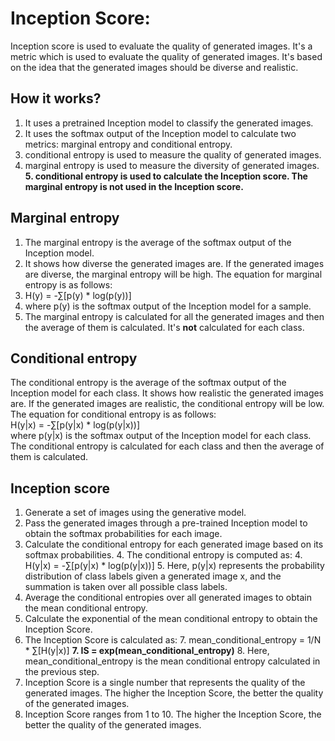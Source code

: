 # Inception Score:
Inception score is used to evaluate the quality of generated images. It's a metric which is used to evaluate the quality of generated images. 
It's based on the idea that the generated images should be diverse and realistic.

## How it works?
1. It uses a pretrained Inception model to classify the generated images.
2. It uses the softmax output of the Inception model to calculate two metrics: marginal entropy and conditional entropy.
3. conditional entropy is used to measure the quality of generated images.
4. marginal entropy is used to measure the diversity of generated images.
**5. conditional entropy is used to calculate the Inception score. The marginal entropy is not used in the Inception score.** 

## Marginal entropy
1. The marginal entropy is the average of the softmax output of the Inception model.
2. It shows how diverse the generated images are. If the generated images are diverse, the marginal entropy will be high.
The equation for marginal entropy is as follows:</br>
3. H(y) = -∑[p(y) * log(p(y))] </br>
4. where p(y) is the softmax output of the Inception model for a sample.</br>
5. The marginal entropy is calculated for all the generated images and then the average of them is calculated. It's **not**
calculated for each class.


## Conditional entropy
The conditional entropy is the average of the softmax output of the Inception model for each class.
It shows how realistic the generated images are. If the generated images are realistic, the conditional entropy will be low.
The equation for conditional entropy is as follows:</br>
H(y|x) = -∑[p(y|x) * log(p(y|x))] </br>
where p(y|x) is the softmax output of the Inception model for each class.</br>
The conditional entropy is calculated for each class and then the average of them is calculated. 


## Inception score
1. Generate a set of images using the generative model.
2. Pass the generated images through a pre-trained Inception model to obtain the softmax probabilities for each image.
3. Calculate the conditional entropy for each generated image based on its softmax probabilities. 
   4. The conditional entropy is computed as:
   4. H(y|x) = -∑[p(y|x) * log(p(y|x))] 
   5. Here, p(y|x) represents the probability distribution of class labels given a generated image x, and the summation is taken over all possible class labels.
4. Average the conditional entropies over all generated images to obtain the mean conditional entropy.
5. Calculate the exponential of the mean conditional entropy to obtain the Inception Score.
6. The Inception Score is calculated as:
   7. mean_conditional_entropy = 1/N * ∑[H(y|x)]
   **7. IS = exp(mean_conditional_entropy)**
   8. Here, mean_conditional_entropy is the mean conditional entropy calculated in the previous step.
9. Inception Score is a single number that represents the quality of the generated images. The higher the Inception Score, the better the quality of the generated images.
10. Inception Score ranges from 1 to 10. The higher the Inception Score, the better the quality of the generated images.
